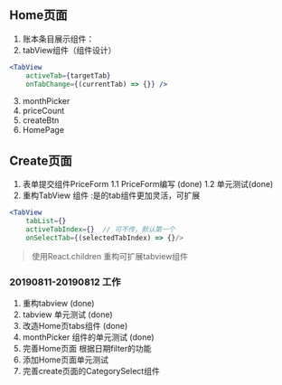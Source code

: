 ## Home页面
1. 账本条目展示组件：<PriceList />
2. tabView组件（组件设计）
``` jsx
<TabView 
    activeTab={targetTab}
    onTabChange={(currentTab) => {}} />
```
3. monthPicker
4. priceCount
5. createBtn
6. HomePage

## Create页面
1. 表单提交组件PriceForm
    1.1 PriceForm编写 (done)
    1.2 单元测试(done)
2. 重构TabView 组件 :是的tab组件更加灵活，可扩展
```jsx
<TabView 
    tabList={}
    activeTabIndex={}  // 可不传，默认第一个
    onSelectTab={(selectedTabIndex) => {}/>
```
> 使用React.children 重构可扩展tabview组件

### 20190811-20190812 工作
1. 重构tabview (done)
2. tabview 单元测试 (done)
3. 改造Home页tabs组件 (done)
4. monthPicker 组件的单元测试 (done)
5. 完善Home页面 根据日期filter的功能 
6. 添加Home页面单元测试 
7. 完善create页面的CategorySelect组件 


